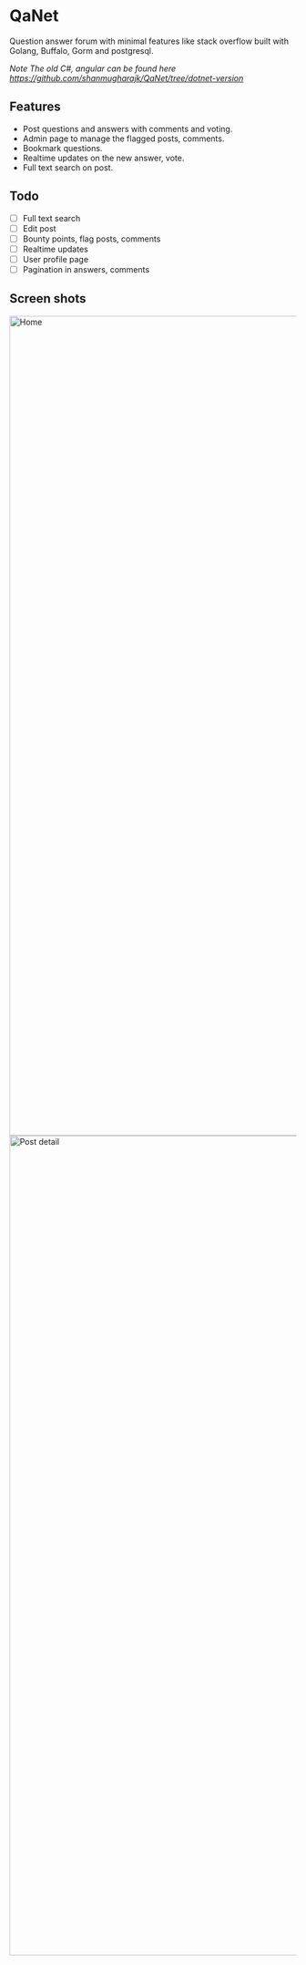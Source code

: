 # QaNet

Question answer forum with minimal features like stack overflow built with Golang, Buffalo, Gorm and postgresql.

*Note The old C#, angular can be found here https://github.com/shanmugharajk/QaNet/tree/dotnet-version*

## Features

- Post questions and answers with comments and voting.
- Admin page to manage the flagged posts, comments.
- Bookmark questions.
- Realtime updates on the new answer, vote.
- Full text search on post.

## Todo

- [ ] Full text search
- [ ] Edit post
- [ ] Bounty points, flag posts, comments
- [ ] Realtime updates
- [ ] User profile page
- [ ] Pagination in answers, comments

## Screen shots

<img width="1439" alt="Home" src="https://user-images.githubusercontent.com/11159061/66020739-be312600-e505-11e9-98c0-4dca7937fc40.png">

<img width="1439" alt="Post detail" src="https://user-images.githubusercontent.com/11159061/66020740-be312600-e505-11e9-899b-de43e7460584.png">

